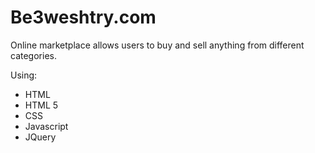 # Be3weshtry.com

Online marketplace allows users to buy and sell anything from different categories.

Using:
 - HTML
 - HTML 5
 - CSS
 - Javascript
 - JQuery
